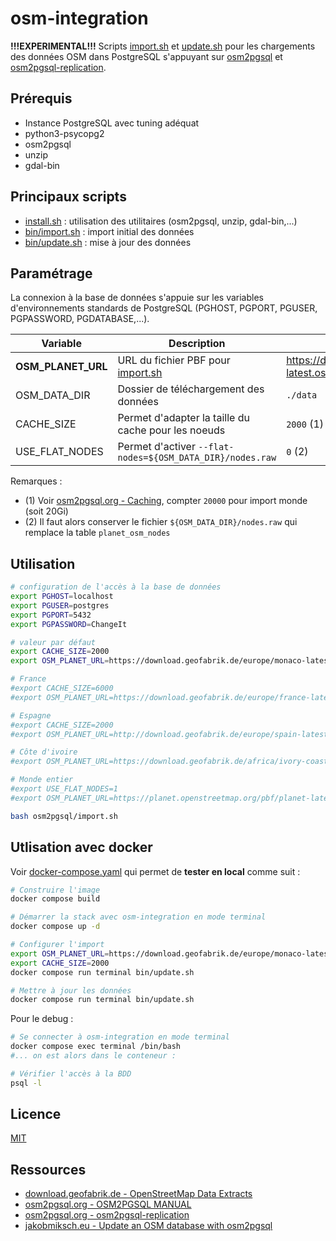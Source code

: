 # osm-integration

**!!!EXPERIMENTAL!!!** Scripts [import.sh](import.sh) et [update.sh](update.sh) pour les chargements des données OSM dans PostgreSQL s'appuyant sur [osm2pgsql](https://osm2pgsql.org/doc/manual.html) et [osm2pgsql-replication](https://osm2pgsql.org/doc/man/osm2pgsql-replication-1.9.1.html).

## Prérequis

* Instance PostgreSQL avec tuning adéquat
* python3-psycopg2
* osm2pgsql
* unzip
* gdal-bin

## Principaux scripts

* [install.sh](install.sh) : utilisation des utilitaires (osm2pgsql, unzip, gdal-bin,...)
* [bin/import.sh](bin/import.sh) : import initial des données
* [bin/update.sh](bin/update.sh) : mise à jour des données

## Paramétrage

La connexion à la base de données s'appuie sur les variables d'environnements standards de PostgreSQL (PGHOST, PGPORT, PGUSER, PGPASSWORD, PGDATABASE,...).

| Variable           | Description                                               | Valeur par défaut                                          |
| ------------------ | --------------------------------------------------------- | ---------------------------------------------------------- |
| **OSM_PLANET_URL** | URL du fichier PBF pour [import.sh](import.sh)            | https://download.geofabrik.de/europe/monaco-latest.osm.pbf |
| OSM_DATA_DIR       | Dossier de téléchargement des données                     | `./data`                                                   |
| CACHE_SIZE         | Permet d'adapter la taille du cache pour les noeuds       | `2000` (1)                                                    |
| USE_FLAT_NODES     | Permet d'activer `--flat-nodes=${OSM_DATA_DIR}/nodes.raw` | `0` (2)                                                        |

Remarques :

* (1) Voir [osm2pgsql.org - Caching](https://osm2pgsql.org/doc/manual.html#caching), compter `20000` pour import monde (soit 20Gi)
* (2) Il faut alors conserver le fichier `${OSM_DATA_DIR}/nodes.raw` qui remplace la table `planet_osm_nodes`


## Utilisation

```bash
# configuration de l'accès à la base de données
export PGHOST=localhost
export PGUSER=postgres
export PGPORT=5432
export PGPASSWORD=ChangeIt

# valeur par défaut
export CACHE_SIZE=2000
export OSM_PLANET_URL=https://download.geofabrik.de/europe/monaco-latest.osm.pbf

# France
#export CACHE_SIZE=6000
#export OSM_PLANET_URL=https://download.geofabrik.de/europe/france-latest.osm.pbf

# Espagne
#export CACHE_SIZE=2000
#export OSM_PLANET_URL=http://download.geofabrik.de/europe/spain-latest.osm.pbf

# Côte d'ivoire
#export OSM_PLANET_URL=https://download.geofabrik.de/africa/ivory-coast-latest.osm.pbf

# Monde entier
#export USE_FLAT_NODES=1
#export OSM_PLANET_URL=https://planet.openstreetmap.org/pbf/planet-latest.osm.pbf

bash osm2pgsql/import.sh
```

## Utlisation avec docker

Voir [docker-compose.yaml](docker-compose.yaml) qui permet de **tester en local** comme suit :

```bash
# Construire l'image
docker compose build

# Démarrer la stack avec osm-integration en mode terminal
docker compose up -d

# Configurer l'import
export OSM_PLANET_URL=https://download.geofabrik.de/europe/monaco-latest.osm.pbf
export CACHE_SIZE=2000
docker compose run terminal bin/update.sh

# Mettre à jour les données
docker compose run terminal bin/update.sh
```

Pour le debug :

```bash
# Se connecter à osm-integration en mode terminal
docker compose exec terminal /bin/bash
#... on est alors dans le conteneur :

# Vérifier l'accès à la BDD
psql -l
```


## Licence

[MIT](LICENSE)

## Ressources

* [download.geofabrik.de - OpenStreetMap Data Extracts](https://download.geofabrik.de/)
* [osm2pgsql.org - OSM2PGSQL MANUAL](https://osm2pgsql.org/doc/manual.html)
* [osm2pgsql.org - osm2pgsql-replication](https://osm2pgsql.org/doc/man/osm2pgsql-replication-1.9.1.html)
* [jakobmiksch.eu - Update an OSM database with osm2pgsql](https://jakobmiksch.eu/post/osm2pgsql-replication-script/)

